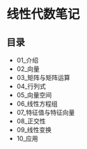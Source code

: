 #  线性代数笔记

## 目录
- 01_介绍
- 02_向量
- 03_矩阵与矩阵运算
- 04_行列式
- 05_向量空间
- 06_线性方程组
- 07_特征值与特征向量
- 08_正交性
- 09_线性变换
- 10_应用
